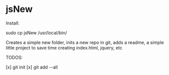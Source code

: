 jsNew
=====

Install:

 sudo cp jsNew /usr/local/bin/


Creates a simple new folder, inits a new repo in git, adds a readme, a simple little project  to save time creating index.html, jquery, etc



TODOS:

[x] git init
[x] git add --all
